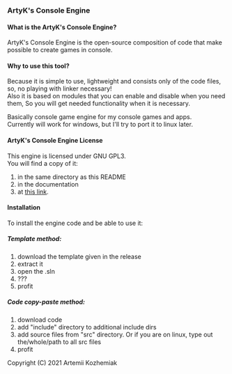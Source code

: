 ### ArtyK's Console Engine

#### What is the ArtyK's Console Engine?
ArtyK's Console Engine is the open-source composition of code that make possible to create games in console.

#### Why to use this tool?
Because it is simple to use, lightweight and consists only of the code files, so, no playing with linker necessary!  
Also it is based on modules that you can enable and disable when you need them, So you will get needed functionality when it is necessary.  

Basically console game engine for my console games and apps.  
Currently will work for windows, but I'll try to port it to linux later. 

#### ArtyK's Console Engine License
This engine is licensed under GNU GPL3.  
You will find a copy of it:
1. in the same directory as this README
2. in the documentation
3. at <a href="https://www.gnu.org/licenses/gpl-3.0.md">this link</a>.

#### Installation
To install the engine code and be able to use it:

##### Template method:

1. download the template given in the release  
2. extract it  
3. open the .sln  
4. ???  
5. profit  

##### Code copy-paste method:
1. download code  
2. add "include" directory to additional include dirs  
3. add source files from "src" directory. Or if you are on linux, type out the/whole/path to all src files  
4. profit  

Copyright (C) 2021  Artemii Kozhemiak